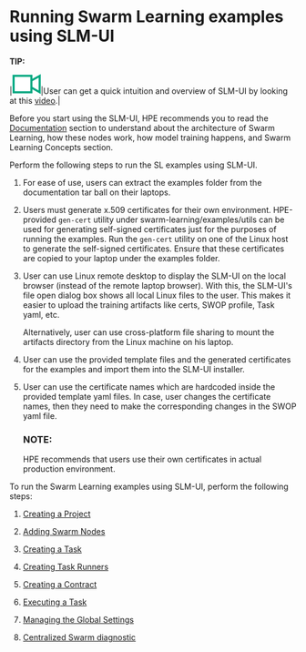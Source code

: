 # <a name="GUID-A2B92980-7281-4B0A-989F-33097B7C96A5/"> Running Swarm Learning examples using SLM-UI


**TIP:**

|![](GUID-4D9096A6-6206-4F26-AC88-20CC85208ED3-high.png)|User can get a quick intuition and overview of SLM-UI by looking at this [video](https://youtu.be/TVYPsZs3UkY).|

Before you start using the SLM-UI, HPE recommends you to read the [Documentation](/README.md#documentation) section to understand about the architecture     of Swarm Learning, how these nodes work, how model training happens, and Swarm Learning Concepts section.

Perform the following steps to run the SL examples using SLM-UI.

1.  For ease of use, users can extract the examples folder from the documentation tar ball on their laptops.

2.  Users must generate x.509 certificates for their own environment. HPE-provided `gen-cert` utility under swarm-learning/examples/utils can be used for generating self-signed certificates just for the purposes of running the examples. Run the `gen-cert` utility on one of the Linux host to generate the self-signed certificates. Ensure that these certificates are copied to your laptop under the examples folder.

3.  User can use Linux remote desktop to display the SLM-UI on the local browser \(instead of the remote laptop browser\). With this, the SLM-UI's file open dialog box shows all local Linux files to the user. This makes it easier to upload the training artifacts like certs, SWOP profile, Task yaml, etc.

    Alternatively, user can use cross-platform file sharing to mount the artifacts directory from the Linux machine on his laptop.

4.  User can use the provided template files and the generated certificates for the examples and import them into the SLM-UI installer.

5.  User can use the certificate names which are hardcoded inside the provided template yaml files. In case, user changes the certificate names, then they need to make the corresponding changes in the SWOP yaml file.

      ### **NOTE:** 
     HPE recommends that users use their own certificates in actual production environment.
  
To run the Swarm Learning examples using SLM-UI, perform the following steps:

1.  [Creating a Project](Creating_a_Project_in_SLM-UI.md)

2.  [Adding Swarm Nodes](Adding_Swarm_Nodes.md)

3.  [Creating a Task](Creating_a_task.md)

4.  [Creating Task Runners](Creating_Task_Runners.md)

5.  [Creating a Contract](Creating_a_Contract.md)

6.  [Executing a Task](Executing_a_Task.md)

7.  [Managing the Global Settings](Managing_the_Global_Settings.md)

8.  [Centralized Swarm diagnostic](Centralized_Swarm_diagnostic.md)


